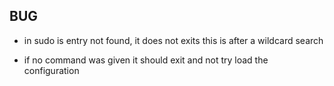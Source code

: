
## BUG

- in sudo is entry not found, it does not exits
  this is after a wildcard search

- if no command was given it should exit and not try
  load the configuration
